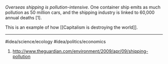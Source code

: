 *Overseas shipping is pollution-intensive.* One container ship emits as much pollution as 50 million cars, and the shipping industry is linked to 60,000 annual deaths [1]. 

This is an example of how [[Capitalism is destroying the world]]. 

---
#idea/science/ecology 
#idea/politics/economics 

1. http://www.theguardian.com/environment/2009/apr/09/shipping-pollution